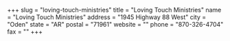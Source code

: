 +++
slug = "loving-touch-ministries"
title = "Loving Touch Ministries"
name = "Loving Touch Ministries"
address = "1945 Highway 88 West"
city = "Oden"
state = "AR"
postal = "71961"
website = ""
phone = "870-326-4704"
fax = ""
+++
